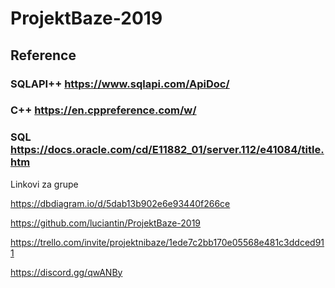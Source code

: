 # ProjektBaze-2019

## Reference
### SQLAPI++  https://www.sqlapi.com/ApiDoc/
### C++       https://en.cppreference.com/w/
### SQL       https://docs.oracle.com/cd/E11882_01/server.112/e41084/title.htm

Linkovi za grupe

https://dbdiagram.io/d/5dab13b902e6e93440f266ce

https://github.com/luciantin/ProjektBaze-2019

https://trello.com/invite/projektnibaze/1ede7c2bb170e05568e481c3ddced911

https://discord.gg/qwANBy


